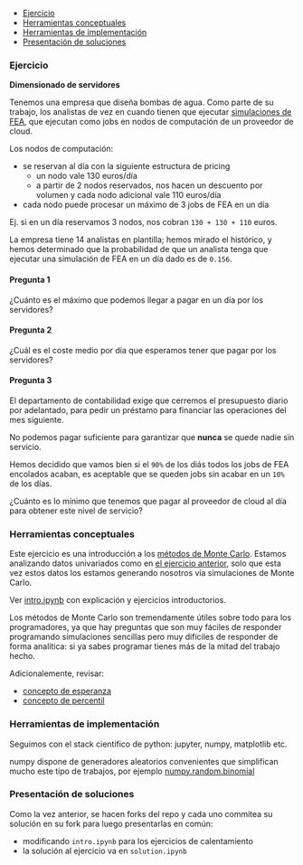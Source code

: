 * [Ejercicio](#ejercicio)
* [Herramientas conceptuales](#herramientas-conceptuales)
* [Herramientas de implementación](#herramientas-de-implementación)
* [Presentación de soluciones](#presentación-de-soluciones)

### Ejercicio

**Dimensionado de servidores**

Tenemos una empresa que diseña bombas de agua. Como parte de su trabajo, los analistas de vez en cuando tienen que ejecutar [simulaciones de FEA](https://en.wikipedia.org/wiki/Finite_element_method), que ejecutan como jobs en nodos de computación de un proveedor de cloud.

Los nodos de computación:
* se reservan al día con la siguiente estructura de pricing
  * un nodo vale 130 euros/día
  * a partir de 2 nodos reservados, nos hacen un descuento por volumen y cada nodo adicional vale 110 euros/día
* cada nodo puede procesar un máximo de 3 jobs de FEA en un día

Ej. si en un día reservamos 3 nodos, nos cobran `130 + 130 + 110` euros.

La empresa tiene 14 analistas en plantilla; hemos mirado el histórico, y hemos determinado que la probabilidad de que un analista tenga que ejecutar una simulación de FEA en un día dado es de `0.156`.

#### Pregunta 1

¿Cuánto es el máximo que podemos llegar a pagar en un día por los servidores?

#### Pregunta 2

¿Cuál es el coste medio por día que esperamos tener que pagar por los servidores?

#### Pregunta 3

El departamento de contabilidad exige que cerremos el presupuesto diario por adelantado, para pedir un préstamo para financiar las operaciones del mes siguiente.

No podemos pagar suficiente para garantizar que **nunca** se quede nadie sin servicio.

Hemos decidido que vamos bien si el `90%` de los diás todos los jobs de FEA encolados acaban, es aceptable que se queden jobs sin acabar en un `10%` de los días.

¿Cuánto es lo mínimo que tenemos que pagar al proveedor de cloud al día para obtener este nivel de servicio?

### Herramientas conceptuales

Este ejercicio es una introducción a los [métodos de Monte Carlo](https://en.wikipedia.org/wiki/Monte_Carlo_method). Estamos analizando datos univariados como en [el ejercicio anterior](../datos_univariados_1), solo que esta vez estos datos los estamos generando nosotros vía simulaciones de Monte Carlo.

Ver [intro.ipynb](intro.ipynb) con explicación y ejercicios introductorios.

Los métodos de Monte Carlo son tremendamente útiles sobre todo para los programadores, ya que hay preguntas que son muy fáciles de responder programando simulaciones sencillas pero muy difíciles de responder de forma analítica: si ya sabes programar tienes más de la mitad del trabajo hecho.

Adicionalemente, revisar:

* [concepto de esperanza](https://en.wikipedia.org/wiki/Expected_value)
* [concepto de percentil](https://en.wikipedia.org/wiki/Percentile)

### Herramientas de implementación

Seguimos con el stack científico de python: jupyter, numpy, matplotlib etc.

numpy dispone de generadores aleatorios convenientes que simplifican mucho este tipo de trabajos, por ejemplo [numpy.random.binomial](https://numpy.org/doc/stable/reference/random/generated/numpy.random.binomial.html)

### Presentación de soluciones

Como la vez anterior, se hacen forks del repo y cada uno commitea su solución en su fork para luego presentarlas en común:
* modificando `intro.ipynb` para los ejercicios de calentamiento
* la solución al ejercicio va en `solution.ipynb`
